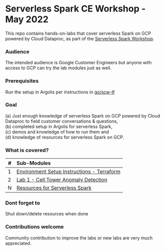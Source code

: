 # Serverless Spark CE Workshop - May 2022

This repo contains hands-on-labs that cover serverless Spark on GCP powered by Cloud Dataproc, as part of the [Serverless Spark Workshop](go/spark-ce-workshop).

### Audience
The intended audience is Google Customer Engineers but anyone with access to GCP can try the lab modules just as well.

### Prerequisites
Run the setup in Argolis per instructions in [go/scw-tf](go/scw-tf)

### Goal
(a) Just enough knowledge of serverless Spark on GCP powered by Cloud Dataproc to field customer conversations & questions, <br>(b) completed setup in Argolis for serverless Spark,<br> (c) demos and knowledge of how to run them and <br>(d) knowledge of resources for serverless Spark on GCP.

### What is covered?
| # | Sub-Modules | 
| -- | :--- |
| 1 | [Environment Setup Instructions - Terraform](go/scw-tf) | 
| 2 | [Lab 1 - Cell Tower Anomaly Detection](lab-01/README.md) |
| N | [Resources for Serverless Spark](https://spark.apache.org/docs/latest/) |

### Dont forget to 
Shut down/delete resources when done

### Contributions welcome

Community contribution to improve the labs or new labs are very much appreciated.

